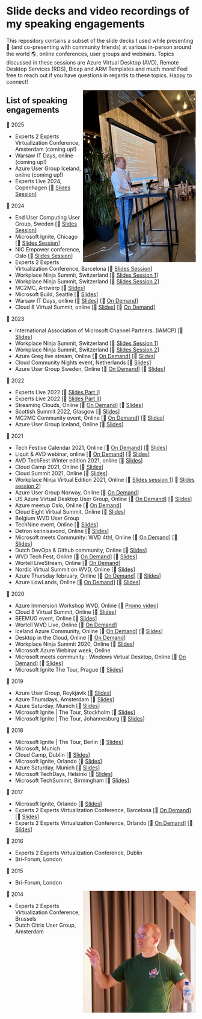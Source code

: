 #  Slide decks and video recordings of my speaking engagements
This repository contains a subset of the slide decks I used while presenting 🎥 (and co-presenting with community friends) at various in-person around the world 🌎, online conferences, user groups and webinars. Topics discussed in these sessions are Azure Virtual Desktop (AVD), Remote Desktop Services (RDS), Bicep and ARM Templates and much more!
Feel free to reach out if you have questions in regards to these topics. Happy to connect!

<img align="right" src="https://github.com/fberson/Slidedecks/blob/main/freekberson.jpg" width=300>

##  List of speaking engagements

📅 2025
- Experts 2 Experts Virtualization Conference, Amsterdam (coming up!)
- Warsaw IT Days, online (coming up!)
- Azure User Group Iceland, online (coming up!)
- Experts Live 2024, Copenhagen [💾 <a href = "https://github.com/fberson/Slidedecks/blob/main/2025/2025%20-%2003%20-%20Supercharge%20Azure%20Infrastructure%20as%20Code%20with%20VS%20Code%20and%20GitHub%20Copilot.pdf"> Slides Session</a>]


📅 2024
- End User Computing User Group, Sweden [💾 <a href = "https://github.com/fberson/Slidedecks/blob/main/2024/2024%20-%2012%20-%20Flexing%20your%20EUC%20muscles%20with%20Bicep.pdf"> Slides Session</a>]
- Microsoft Ignite, Chicago [💾 <a href = "https://github.com/fberson/Slidedecks/blob/main/2024/2024%20-%2011%20-%20Empower%20anywhere%20access%20to%20all%20apps%20in%20a%20hybrid%2C%20cloud%2C%20and%20AI%20world.pdf"> Slides Session</a>]
- NIC Empower conference, Oslo  [💾 <a href = "https://github.com/fberson/Slidedecks/blob/main/2024/2024%20-%2011%20-%20Optimize%20Azure%20Infrastructure%20as%20Code%20Deployments%20with%20VS%20Code.pdf"> Slides Session</a>]
- Experts 2 Experts Virtualization Conference, Barcelona  [💾 <a href = "https://github.com/fberson/Slidedecks/blob/main/2024/2024%20-%2011%20-%20Flexing%20your%20muscles%20with%20Parallels%20RAS%20and%20Bicep.pdf"> Slides Session</a>]
- Workplace Ninja Summit, Switzerland [💾 <a href = "https://github.com/fberson/Slidedecks/blob/main/2024/Workplace%20Ninja%20Summit%202024/2024%20-%2009%20-%20Attached%20to%20traditional%20golden%20images%20for%20AVD%20Get%20attached%20to%20something%20different.pdf"> Slides Session 1</a>]
- Workplace Ninja Summit, Switzerland [💾 <a href = "https://github.com/fberson/Slidedecks/blob/main/2024/Workplace%20Ninja%20Summit%202024/2024%20-%2009%20-%20Using%20Bicep%20for%20Infra-as-Code%20deployments%20-%20The%20advanced%20AVD%20and%20W365%20edition.pdf"> Slides Session 2</a>]
- MC2MC, Antwerp [💾 <a href = "https://github.com/fberson/Slidedecks/blob/main/2024/2024%20-%2006%20-%20Navigating%20new%20Galaxies%20with%20Bicep%20Infrastructure%20as%20Code%20advanced%20topics.pdf"> Slides</a>] 
- Microsoft Build, Seattle  [💾 <a href = "https://github.com/fberson/Slidedecks/blob/main/2024/Optimize%20Azure%20Infrastructure%20as%20Code%20Deployments%20with%20VS%20Code.pdf"> Slides</a>] 
- Warsaw IT Days, online [💾 <a href = "https://github.com/fberson/Slidedecks/blob/main/2024/2024%20-%2004%20-%20Mastering%20Bicep%20-%20Infrasstructure%20as%20Code%20for%20Azure.pdf"> Slides</a>] [🎥 <a href = "https://warszawskiedniinformatyki.pl/conference/en/">On Demand</a>]
- Cloud 8 Virtual Summit, online [💾 <a href = "https://github.com/fberson/Slidedecks/blob/main/2024/2024%20-%2001%20-%20Mastering%20Bicep%20-%20Infrastructure%20as%20Code%20for%20Azure.pdf"> Slides</a>] [🎥 <a href = "https://www.youtube.com/watch?v=_8pqsUXif9o">On Demand</a>]

📅 2023
- International Association of Microsoft Channel Partners. (IAMCP) [💾 <a href = "https://github.com/fberson/Slidedecks/blob/main/2023/2023%20-%2011%20-%20Bicep%20IaC%20for%20Azure.pdf"> Slides</a>]
- Workplace Ninja Summit, Switzerland [💾 <a href = "https://github.com/fberson/Slidedecks/blob/main/2023/Workplace%20Ninja%20Summit%202023/Using%20Bicep%20for%20your%20Azure%20Virtual%20Desktop%20deployments%20-%20StarterKit.pdf"> Slides Session 1</a>]
- Workplace Ninja Summit, Switzerland [💾 <a href = "https://github.com/fberson/Slidedecks/blob/main/2023/Workplace%20Ninja%20Summit%202023/Using%20Bicep%20for%20your%20Azure%20Virtual%20Desktop%20deployments%20-%20Masterclass.pdf"> Slides Session 2</a>]
 - Azure Greg live stream, Online [🎥 <a href = "https://www.youtube.com/live/E-j022nCRFM?feature=share&t=8">On Demand</a>] [💾 <a href = "https://github.com/fberson/Slidedecks/blob/main/2023/2023%20-%2007%20-%20Azure%20Greg%20Live%20Stream%20-%20Cool%20new%20Bicep%20features.pdf"> Slides</a>] 
- Cloud Community Nights event, Netherlands [💾 <a href = "https://github.com/fberson/Slidedecks/blob/main/2023/2023%20-%2002%20-%20Infrastructure%20as%20Code%20with%20Bicep%20on%20tour!.pdf"> Slides</a>] 
- Azure User Group Sweden, Online [🎥 <a href = "https://www.youtube.com/watch?v=qHcZ7RGB1M4">On Demand</a>] [💾 <a href = "https://github.com/fberson/Slidedecks/blob/main/2023/2023%20-%2001%20-%20Azure%20User%20Group%20Sweden%20-%20Infrastructure%20as%20Code%20with%20Bicep%20on%20tour!.pdf"> Slides</a>] 

📅 2022
- Experts Live 2022 [💾 <a href = "https://github.com/fberson/Slidedecks/blob/main/2022/2022%20-%2009%20-%20Bicep%20-%20Infrastructure%20as%20Code%20Masterclass%20-%20part%20I.pdf"> Slides Part I</a>]
- Experts Live 2022 [💾 <a href = "https://github.com/fberson/Slidedecks/blob/main/2022/2022%20-%2009%20-%20Bicep%20-%20Infrastructure%20as%20Code%20Masterclass%20-%20part%20II.pdf"> Slides Part II</a>]
- Streaming Clouds, Online [🎥 <a href = "https://www.youtube.com/watch?v=C-VAXvEFCkw">On Demand</a>] [💾 <a href = "https://github.com/fberson/Slidedecks/blob/main/2022/2022%20-%2009%20-%20My%20journey%20to%20Bicep%20and%20how%20you%20can%20get%20started!.pdf"> Slides</a>] 
- Scottish Summit 2022, Glasgow [💾 <a href = "https://github.com/fberson/Slidedecks/blob/main/2022/2022%20-%2006%20%E2%80%93%20Infrastructure%20as%20Code%20Masterclass.pdf"> Slides</a>]
- MC2MC Community event, Online [🎥 <a href = "https://www.youtube.com/watch?v=iywiMbNZu1o">On Demand</a>] [💾 <a href = "https://github.com/fberson/Slidedecks/blob/main/2022/2022%20-%2003%20-%20Infrastructure%20as%20Code%20with%20Bicep%20-%20on%20tour%20-%20MC2MC.pdf"> Slides</a>] 
- Azure User Group Iceland, Online [💾 <a href = "https://github.com/fberson/Slidedecks/blob/main/2022/2022%20-%2003%20-%20Infrastructure%20as%20Code%20with%20Bicep%20-%20on%20tour!.pdf"> Slides</a>] 

📅 2021 
- Tech Festive Calendar 2021, Online [🎥 <a href = "https://www.youtube.com/watch?v=NmVbq6xLAuc">On Demand</a>] [💾 <a href = "https://github.com/fberson/Slidedecks/blob/main/2021/2021%20-%2012%20-%20Twelve%20features%20of%20Bicep%20%E2%80%93%20Christmas%20edition.pdf"> Slides</a>] 
- Liquit & AVD webinar, online  [🎥 <a href = "https://www.youtube.com/watch?v=t_Yy0l9Acdk">On Demand</a>] [💾 <a href = "https://github.com/fberson/Slidedecks/blob/main/2021/2021%20-%2012%20-%20Empowering%20AVD%20Image%20deployments%20with%20Azure%20Pipelines%20and%20Liquit!.pdf
"> Slides</a>] 
- AVD TechFest Winter edition 2021, online [💾 <a href = "https://github.com/fberson/Slidedecks/blob/main/2021/2021%20-%2011%20-%20AVD%20TechFest%202021%20Winter%20Edition.pdf"> Slides</a>]
- Cloud Camp 2021, Online [💾 <a href = "https://github.com/fberson/Slidedecks/blob/main/2021/2021%20-%2011%20-%20Empowering%20Infrastructure%20as%20Code%20on%20Azure%20using%20Bicep.pdf"> Slides</a>]
- Cloud Summit 2021, Online [💾 <a href = "https://github.com/fberson/Slidedecks/blob/main/2021/2021%20-%20%2009%20-%20Understanding%20all%20security%20aspects%20of%20Azure%20Virtual%20Desktop.pdf"> Slides</a>]
- Workplace Ninja Virtual Edition 2021, Online [💾 <a href = "https://github.com/fberson/Slidedecks/blob/main/2021/2021%20-%2008%20-%20Azure%20Virtual%20Desktop%20as%20a%20gaming%20console%20-%20present.pdf"> Slides session 1</a>] 💾 <a href = "https://github.com/fberson/Slidedecks/blob/main/2021/2021%20-%2008%20-%20Understanding%20all%20security%20aspects%20of%20Azure%20Virtual%20Desktop.pdf"> Slides session 2</a>]
- Azure User Group Norway, Online [🎥 <a href = "https://www.youtube.com/watch?v=PqDNA-0nqj0">On Demand</a>]
- US Azure Virtual Desktop User Group, Online [🎥 <a href = "https://www.youtube.com/watch?v=J7spf0wSrAg">On Demand</a>] [💾 <a href = "https://github.com/fberson/Slidedecks/blob/main/2021/2021%20-%2008%20-%20Flexing%20your%20Infrastructure%20as%20Code%20muscles%20with%20Bicep%20Templates!.pdf"> Slides</a>]
- Azure meetup Oslo, Online [🎥 <a href = "https://www.youtube.com/watch?v=Cvbr-pI6G0o">On Demand</a>]
- Cloud Eight Virtual Summit, Online [💾 <a href = https://github.com/fberson/Slidedecks/blob/main/2021/2021%20-%2006%20-Windows%20Virtual%20Desktop%20does%20not%20use%20port%203389%2C%20so%20we%E2%80%99re%20secure%E2%80%A6.%20right.pdf> Slides</a>]
- Belgium WVD User Group 
- TechNine event, Online [💾 <a href = https://github.com/fberson/Slidedecks/blob/main/2021/2021%20-%2005%20-%20Project%20Bicep%20-%20ARM%20Templates%20Reloaded!.pdf> Slides</a>]
- Detron kennisavond, Online [💾 <a href = https://github.com/fberson/Slidedecks/blob/main/2021/2021%20-%2004%20-%20ARM%20Workout%20with%20Project%20Bicep.pdf> Slides</a>]
- Microsoft meets Community: WVD 4th!, Online  [🎥 <a href = "https://www.youtube.com/watch?v=_dhtSMawX84">On Demand</a>] [💾 <a href="https://github.com/fberson/Slidedecks/blob/main/2021/2021%20-%2004%20-%20Empowering%20your%20WVD%20deployments%20with%20Project%20Bicep%2C%20experiences%20from%20the%20field.pdf"> Slides</a>]
- Dutch DevOps & Github community, Online [💾 <a href="https://github.com/fberson/Slidedecks/blob/main/2021/2021%20-%2004%20-%20Project%20Bicep%20ARM%20Templates%20reloaded.pdf"> Slides</a>]
- WVD Tech Fest, Online [🎥 <a href = "https://www.youtube.com/watch?v=tMIUlTou3bc&t=1s">On Demand</a>] [💾 <a href = "https://github.com/fberson/Slidedecks/blob/main/2021/2021%20-%2002%20-%20Empowering%20your%20WVD%20deployments%20with%20Project%20Bicep%2C%20experiences%20from%20the%20field!.pdf"> Slides</a>]
- Wortell LiveStream, Online [🎥 <a href = "https://www.youtube.com/watch?v=N2n5XOBrkgw&t=6s">On Demand</a>]
- Nordic Virtual Summit on WVD, Online [💾 <a href = "https://github.com/fberson/Slidedecks/blob/main/2021/2021%20-%2002%20-%20Jump%20Start%20your%20automation%20skills%20for%20WVD.pdf"> Slides</a>]
- Azure Thursday february, Online [🎥 <a href = "https://www.youtube.com/watch?v=eTwfgq_2fLU&t=2773s">On Demand</a>] [💾 <a href = "https://github.com/fberson/Slidedecks/blob/main/2021/2021%20-%2001%20-%20Empowering%20ARM%20and%20JSON%20with%20Project%20Bicep.pdf"> Slides</a>]
- Azure LowLands, Online [🎥 <a href = "https://youtu.be/0uIsu0kAFZY?t=11568">On Demand</a>] [💾 <a href = "https://github.com/fberson/Slidedecks/blob/main/2021/2021%20-%2001%20-%20Empowering%20ARM%20and%20JSON%20with%20Project%20Bicep.pdf"> Slides</a>]

📅 2020
- Azure Immersion Workshop WVD, Online [🎥 <a href = "https://www.youtube.com/watch?v=iKsRoJ2-ses&t=2s">Promo video</a>]
- Cloud 8 Virtual Summit, Online [💾 <a href = "https://github.com/fberson/Slidedecks/blob/main/2020/2020%20-%2011%20-%20Work%20hard%2C%20Play%20hard%20Powerful%20Desktops%20in%20Azure.pdf"> Slides</a>]
- BEEMUG event, Online [💾 <a href = "https://github.com/fberson/Slidedecks/blob/main/2020/2020%20-%2010%20-%20Automating%20WVD%20using%20ARM%2CREST%20and%20PS.pdf"> Slides</a>]
- Wortell WVD Live, Online [🎥 <a href = "https://www.youtube.com/watch?v=K_z-j7IQ_JU">On Demand</a>]
- Iceland Azure Community, Online [🎥 <a href = "https://www.youtube.com/watch?v=88pfZGprl40">On Demand</a>] [💾 <a href = "https://github.com/fberson/Slidedecks/blob/main/2020/2021%20-%2002%20-%20Project%20Bicep%200.2.pdf"> Slides</a>]
- Desktop in the Cloud, Online [🎥 <a href = "https://www.youtube.com/watch?v=TUWRUfU1EMQ&t=1505s">On Demand</a>]
- Workplace Ninja Summit 2020, Online [💾 <a href = "https://github.com/fberson/Slidedecks/blob/main/2020/2020%20-%2009%20-%20Windows%20Virtual%20Desktop%2C%20Advanced%20scenarios%20%26%20lessons%20learned!.pdf"> Slides</a>]
- Microsoft Azure Webinar week, Online
- Microsoft meets community : Windows Virtual Desktop, Online [🎥 <a href = "https://eur02.safelinks.protection.outlook.com/?url=https%3A%2F%2Fevent.on24.com%2Finterface%2Fregistration%2Fautoreg%2Findex.html%3Feventid%3D2233058%26sessionid%3D1%26key%3D13F91C24D17ECCB63C0EE56F50836AB8%26firstname%3DF%26lastname%3DBerson%26email%3Dfreek.berson%40wortell.nl%26job_title%3DIT%2BArchuitect%26company%3DWortell%26country%3DNetherlands%26zip%3D%26work_phone%3D&data=02%7C01%7Cfreek.berson%40wortell.nl%7C6be5cd9ebd414f23929608d7eb5a21f0%7Cb1a6616c94734cab82b6b6affeed3e12%7C1%7C0%7C637236644667887965&sdata=Y0bxQSHIcYtlLjcFgm%2BmcHLxwEDn2IIVbWdRuJ4Rl5U%3D&reserved=0">On Demand</a>] [💾 <a href = "https://github.com/fberson/Slidedecks/blob/main/2020/2020%20-%2006%20-%20Dealing%20with%20application%20landscapes%20on%20WVD%2C%20current%20and%20future!.pdf"> Slides</a>]
- Microsoft Ignite The Tour, Prague [💾 <a href = "https://github.com/fberson/Slidedecks/blob/main/2020/2020%20-%2002%20-%20Windows%20Virtual%20Desktop%2C%20Lessons%20Learned%20from%20the%20Field!.pdf"> Slides</a>]

📅 2019
- Azure User Group, Reykjavik [💾 <a href = "https://github.com/fberson/Slidedecks/blob/main/2019/2019%20-%2012%20-%20Jump%20start%20your%20Windows%20Virtual%20Desktop%20deployment.pdf"> Slides</a>]
- Azure Thursdays, Amsterdam [💾 <a href = "https://github.com/fberson/Slidedecks/blob/main/2019/2019%20-%2009%20-%20Application%20and%20Desktop%20delivery%20on%20Azure%2C%20from%20cool%20to%20awesome!.pdf"> Slides</a>]
- Azure Saturday, Munich [💾 <a href = "https://github.com/fberson/Slidedecks/blob/main/2019/2019%20-%2005%20-%20Windows%20Virtual%20Desktop%2C%20the%20Future%20of%20App%20and%20Desktop%20Delivery%20on%20Azure!.pdf"> Slides</a>]
- Microsoft Ignite | The Tour, Stockholm [💾 <a href = "https://github.com/fberson/Slidedecks/blob/main/2019/2019%20-%2004%20-%20Windows%20Virtual%20Desktop%2C%20the%20Future%20of%20App%20and%20Desktop%20Delivery%20on%20Azure!.pdf"> Slides</a>]
- Microsoft Ignite | The Tour, Johannesburg [💾 <a href = "https://github.com/fberson/Slidedecks/blob/main/2019/2019%20-%2001%20-%20Become%20an%20ARM%20hero%20and%20deploy%20RDS%20on%20Azure%20in%20under%2030%20minutes.pdf"> Slides</a>]

📅 2018
- Microsoft Ignite | The Tour, Berlin [💾 <a href = "https://github.com/fberson/Slidedecks/blob/main/2018/2018%20-%2001%20-%20Become%20an%20ARM%20hero%20and%20deploy%20RDS%20on%20Azure%20in%20under%2030%20minutes.pdf"> Slides</a>]
- Microsoft, Munich
- Cloud Camp, Dublin [💾 <a href = "https://github.com/fberson/Slidedecks/blob/main/2018/2018%20-%2010%20-%20RDS%20on%20Azure%20or%20WVD%2C%20Here's%20What%20You%20Need%20to%20Know!.pdf"> Slides</a>]
- Microsoft Ignite, Orlando [💾 <a href = "https://github.com/fberson/Slidedecks/blob/main/2018/2018%20-%2008%20-%20Measuring%20perceived%20end%20user%20experience%20in%20RDS%2C%20and%20why%20you%20should%20care.pdf"> Slides</a>]
- Azure Saturday, Munich [💾 <a href = "https://github.com/fberson/Slidedecks/blob/main/2018/2018%20-%2007%20-%20Top%207%20facts%20in%20comparing%20RDS%20on%20Azure%20IaaS%20vs%20Azure%20PaaS.pdf"> Slides</a>]
- Microsoft TechDays, Helsinki [💾 <a href = "https://github.com/fberson/Slidedecks/blob/main/2018/2018%20-%2003%20-%20Shaping%20the%20future%20of%20Remote%20Desktop%20on%20Azure.pdf"> Slides</a>]
- Microsoft TechSummit, Birmingham [💾 <a href = "https://github.com/fberson/Slidedecks/blob/main/2018/2018%20-%2001%20-%20Shaping%20the%20future%20of%20Remote%20Desktop%20Services%20on%20Azure.pdf"> Slides</a>]

📅 2017
- Microsoft Ignite, Orlando [💾 <a href = "https://github.com/fberson/Slidedecks/blob/main/2017/2017%20-%2009%20-%20Virtual%20desktops%20in%20the%20cloud%20Experiences%20from%20the%20field.pdf"> Slides</a>]
- Experts 2 Experts Virtualization Conference, Barcelona [🎥 <a href = "https://www.youtube.com/watch?v=1RH-Mw6chRg">On Demand</a>] [💾 <a href = "https://github.com/fberson/Slidedecks/blob/main/2017/2017%20-%2011%20-%20E2EVC%20Barcelona%202017%20-%20Microsoft%20RDS%20-%20current%20state%20and%20future%20vision.pdf"> Slides</a>]
- Experts 2 Experts Virtualization Conference, Orlando [🎥 <a href = "https://www.youtube.com/watch?v=YbEVvpv9rC0">On Demand</a>] [💾 <a href = "https://github.com/fberson/Slidedecks/blob/main/2017/2017%20-%2005%20-%20Grab%20a%20Stroopwafel%20while%20we%20watch%20ARM%20do%20an%20automated%20RDS%20deployment%20in%20Azure%20IaaS.pdf"> Slides</a>]

📅 2016
- Experts 2 Experts Virtualization Conference, Dublin
- Bri-Forum, London

📅 2015
- Bri-Forum, London

<img align="right" src="https://github.com/fberson/Slidedecks/blob/main/fb-intro-photo.jpg" width=300>

📅 2014
- Experts 2 Experts Virtualization Conference, Brussels
- Dutch Citrix User Group, Amsterdam
